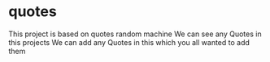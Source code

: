 # quotes
This project is based on quotes random machine 
We can see any Quotes in this projects
We can add any Quotes in this which you all wanted to add them
